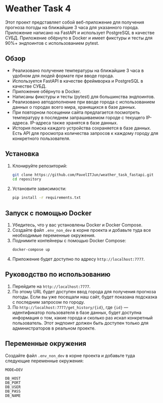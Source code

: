 # Weather Task 4

Этот проект представляет собой веб-приложение для получения прогноза погоды на ближайшие 3 часа для указанного города. Приложение написано на FastAPI и использует PostgreSQL в качестве СУБД. Приложение обёрнуто в Docker и имеет фикстуры и тесты для 90%+ эндпоинтов с использованием pytest.

## Обзор

- Реализовано получение температуры на ближайшие 3 часа в удобном для людей формате при вводе города.
- Используется FastAPI в качестве фреймворка и PostgreSQL в качестве СУБД.
- Приложение обёрнуто в Docker.
- Написаны фикстуры и тесты (pytest) для большинства эндпоинтов.
- Реализовано автодополнение при вводе города с использованием данных о городах всего мира, хранящихся в базе данных.
- При повторном посещении сайта предлагается посмотреть температуру в последнем запрашиваемом городе с текущего IP-адреса. IP-адреса также хранятся в базе данных.
- История поиска каждого устройства сохраняется в базе данных. Есть API для просмотра количества запросов к каждому городу для конкретного пользователя.

## Установка

1. Клонируйте репозиторий:

   ```bash
   git clone https://github.com/PavelITJun/weather_task_fastapi.git
   cd repository
   ```

2. Установите зависимости:
   ```bash
   pip install -r requirements.txt
   ```

## Запуск с помощью Docker

1. Убедитесь, что у вас установлены Docker и Docker Compose.
2. Создайте файл `.env_non_dev` в корне проекта и добавьте туда все необходимые переменные окружения.
3. Поднимите контейнеры с помощью Docker Compose:
   ```bash
   docker-compose up
   ```
4. Приложение будет доступно по адресу `http://localhost:7777`.

## Руководство по использованию

1. Перейдите на `http://localhost:7777`.
2. По этому URL будет доступен ввод города для получения прогноза погоды. Если вы уже посещали наш сайт, будет показана подсказка с последним запросом по городу.
3. По `http://localhost:7777/get_history/{id}`, где `{id}` — идентификатор пользователя в базе данных, будет доступна информация о том, какие города и сколько раз искал конкретный пользователь. Этот эндпоинт должен быть доступен только для администраторов в реальном проекте.

## Переменные окружения

Создайте файл `.env_non_dev` в корне проекта и добавьте туда следующие переменные окружения:

```env
MODE=DEV

DB_HOST
DB_PORT
DB_USER
DB_PASS
DB_NAME
```
